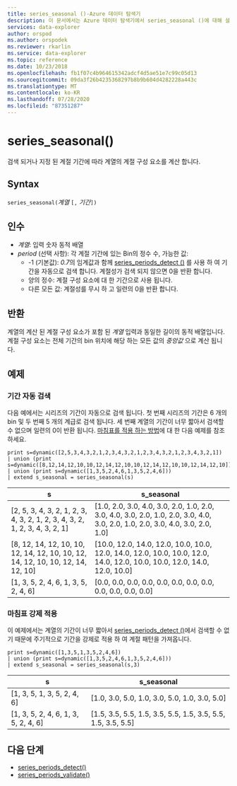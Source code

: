 ```yaml
---
title: series_seasonal ()-Azure 데이터 탐색기
description: 이 문서에서는 Azure 데이터 탐색기에서 series_seasonal ()에 대해 설명 합니다.
services: data-explorer
author: orspod
ms.author: orspodek
ms.reviewer: rkarlin
ms.service: data-explorer
ms.topic: reference
ms.date: 10/23/2018
ms.openlocfilehash: fb1f07c4b964615342adcf4d5ae51e7c99c05d13
ms.sourcegitcommit: 09da3f26b4235368297b8b9b604d4282228a443c
ms.translationtype: MT
ms.contentlocale: ko-KR
ms.lasthandoff: 07/28/2020
ms.locfileid: "87351287"
---
```

# <a name="series_seasonal"></a>series_seasonal()

검색 되거나 지정 된 계절 기간에 따라 계열의 계절 구성 요소를 계산 합니다.

## <a name="syntax"></a>Syntax

`series_seasonal(`*계열* `[,` *기간*`])`

## <a name="arguments"></a>인수

* *계열*: 입력 숫자 동적 배열
* *period* (선택 사항): 각 계절 기간에 있는 Bin의 정수 수, 가능한 값:
    *  -1 (기본값): *0.7*의 임계값과 함께 [series_periods_detect ()](series-periods-detectfunction.md) 를 사용 하 여 기간을 자동으로 검색 합니다. 계절성가 검색 되지 않으면 0을 반환 합니다.
    * 양의 정수: 계절 구성 요소에 대 한 기간으로 사용 됩니다.
    * 다른 모든 값: 계절성를 무시 하 고 일련의 0을 반환 합니다.

## <a name="returns"></a>반환

계열의 계산 된 계절 구성 요소가 포함 된 *계열* 입력과 동일한 길이의 동적 배열입니다. 계절 구성 요소는 전체 기간의 bin 위치에 해당 하는 모든 값의 *중앙값* 으로 계산 됩니다.

## <a name="examples"></a>예제

### <a name="auto-detect-the-period"></a>기간 자동 검색

다음 예에서는 시리즈의 기간이 자동으로 검색 됩니다. 첫 번째 시리즈의 기간은 6 개의 bin 및 두 번째 5 개의 계급로 검색 됩니다. 세 번째 계열의 기간이 너무 짧아서 검색할 수 없으며 일련의 0이 반환 됩니다. [마침표를 적용 하는 방법](#force-a-period)에 대 한 다음 예제를 참조 하세요.

<!-- csl: https://help.kusto.windows.net:443/Samples -->
```kusto
print s=dynamic([2,5,3,4,3,2,1,2,3,4,3,2,1,2,3,4,3,2,1,2,3,4,3,2,1])
| union (print s=dynamic([8,12,14,12,10,10,12,14,12,10,10,12,14,12,10,10,12,14,12,10]))
| union (print s=dynamic([1,3,5,2,4,6,1,3,5,2,4,6]))
| extend s_seasonal = series_seasonal(s)
```

|s|s_seasonal|
|---|---|
|[2, 5, 3, 4, 3, 2, 1, 2, 3, 4, 3, 2, 1, 2, 3, 4, 3, 2, 1, 2, 3, 4, 3, 2, 1]|[1.0, 2.0, 3.0, 4.0, 3.0, 2.0, 1.0, 2.0, 3.0, 4.0, 3.0, 2.0, 1.0, 2.0, 3.0, 4.0, 3.0, 2.0, 1.0, 2.0, 3.0, 4.0, 3.0, 2.0, 1.0]|
|[8, 12, 14, 12, 10, 10, 12, 14, 12, 10, 10, 12, 14, 12, 10, 10, 12, 14, 12, 10]|[10.0, 12.0, 14.0, 12.0, 10.0, 10.0, 12.0, 14.0, 12.0, 10.0, 10.0, 12.0, 14.0, 12.0, 10.0, 10.0, 12.0, 14.0, 12.0, 10.0]|
|[1, 3, 5, 2, 4, 6, 1, 3, 5, 2, 4, 6]|[0.0, 0.0, 0.0, 0.0, 0.0, 0.0, 0.0, 0.0, 0.0, 0.0, 0.0, 0.0]|

### <a name="force-a-period"></a>마침표 강제 적용

이 예제에서는 계열의 기간이 너무 짧아서 [series_periods_detect ()](series-periods-detectfunction.md)에서 검색할 수 없기 때문에 주기적으로 기간을 강제로 적용 하 여 계절 패턴을 가져옵니다.

<!-- csl: https://help.kusto.windows.net:443/Samples -->
```kusto
print s=dynamic([1,3,5,1,3,5,2,4,6]) 
| union (print s=dynamic([1,3,5,2,4,6,1,3,5,2,4,6]))
| extend s_seasonal = series_seasonal(s,3)
```

|s|s_seasonal|
|---|---|
|[1, 3, 5, 1, 3, 5, 2, 4, 6]|[1.0, 3.0, 5.0, 1.0, 3.0, 5.0, 1.0, 3.0, 5.0]|
|[1, 3, 5, 2, 4, 6, 1, 3, 5, 2, 4, 6]|[1.5, 3.5, 5.5, 1.5, 3.5, 5.5, 1.5, 3.5, 5.5, 1.5, 3.5, 5.5]|
 
## <a name="next-steps"></a>다음 단계

* [series_periods_detect()](series-periods-detectfunction.md)
* [series_periods_validate()](series-periods-validatefunction.md)
